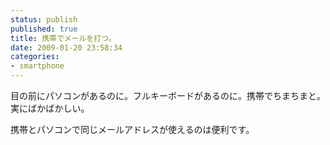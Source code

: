 ```yaml
---
status: publish
published: true
title: 携帯でメールを打つ。
date: 2009-01-20 23:58:34
categories:
- smartphone
---
```

目の前にパソコンがあるのに。フルキーボードがあるのに。携帯でちまちまと。実にばかばかしい。

携帯とパソコンで同じメールアドレスが使えるのは便利です。
